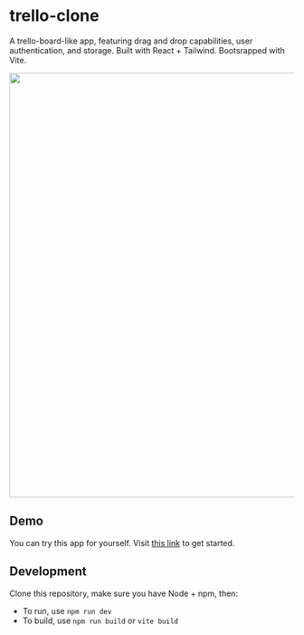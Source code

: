 # trello-clone
A trello-board-like app, featuring drag and drop capabilities, user authentication, and storage. Built with React + Tailwind. Bootsrapped with Vite. 

<p align=center>
  <img width="750" src="https://github.com/chompaa/trello-clone/assets/26204416/32c0b66a-d7a6-4eeb-bf9e-321b70b48a5d"></img>
</p>

## Demo
You can try this app for yourself. Visit <a href="http://chompaa.github.io/trello-clone" target="_blank">this link</a> to get started.

## Development

Clone this repository, make sure you have Node + npm, then:
- To run, use `npm run dev`
- To build, use `npm run build` or `vite build`
